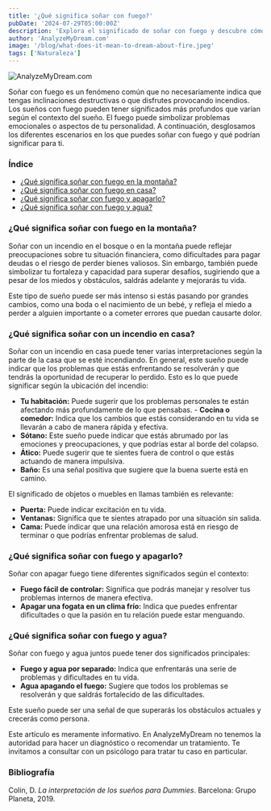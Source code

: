 ```yaml
---
title: '¿Qué significa soñar con fuego?'
pubDate: '2024-07-29T05:00:00Z'
description: 'Explora el significado de soñar con fuego y descubre cómo diferentes escenarios pueden reflejar aspectos de tu vida y emociones.'
author: 'AnalyzeMyDream.com'
image: '/blog/what-does-it-mean-to-dream-about-fire.jpeg'
tags: ['Naturaleza']
---
```


![AnalyzeMyDream.com](/blog/what-does-it-mean-to-dream-about-fire.jpeg)

Soñar con fuego es un fenómeno común que no necesariamente indica que tengas inclinaciones destructivas o que disfrutes provocando incendios. Los sueños con fuego pueden tener significados más profundos que varían según el contexto del sueño. El fuego puede simbolizar problemas emocionales o aspectos de tu personalidad. A continuación, desglosamos los diferentes escenarios en los que puedes soñar con fuego y qué podrían significar para ti.

### Índice

- [¿Qué significa soñar con fuego en la montaña?](#que-significa-sonar-con-fuego-en-la-montana)
- [¿Qué significa soñar con fuego en casa?](#que-significa-sonar-con-fuego-en-casa)
- [¿Qué significa soñar con fuego y apagarlo?](#que-significa-sonar-con-fuego-y-apagarlo)
- [¿Qué significa soñar con fuego y agua?](#que-significa-sonar-con-fuego-y-agua)

### ¿Qué significa soñar con fuego en la montaña?

Soñar con un incendio en el bosque o en la montaña puede reflejar preocupaciones sobre tu situación financiera, como dificultades para pagar deudas o el riesgo de perder bienes valiosos. Sin embargo, también puede simbolizar tu fortaleza y capacidad para superar desafíos, sugiriendo que a pesar de los miedos y obstáculos, saldrás adelante y mejorarás tu vida.

Este tipo de sueño puede ser más intenso si estás pasando por grandes cambios, como una boda o el nacimiento de un bebé, y refleja el miedo a perder a alguien importante o a cometer errores que puedan causarte dolor.

### ¿Qué significa soñar con un incendio en casa?

Soñar con un incendio en casa puede tener varias interpretaciones según la parte de la casa que se esté incendiando. En general, este sueño puede indicar que los problemas que estás enfrentando se resolverán y que tendrás la oportunidad de recuperar lo perdido. Esto es lo que puede significar según la ubicación del incendio:

- **Tu habitación:** Puede sugerir que los problemas personales te están afectando más profundamente de lo que pensabas. - **Cocina o comedor:** Indica que los cambios que estás considerando en tu vida se llevarán a cabo de manera rápida y efectiva.
- **Sótano:** Este sueño puede indicar que estás abrumado por las emociones y preocupaciones, y que podrías estar al borde del colapso.
- **Ático:** Puede sugerir que te sientes fuera de control o que estás actuando de manera impulsiva.
- **Baño:** Es una señal positiva que sugiere que la buena suerte está en camino.

El significado de objetos o muebles en llamas también es relevante:

- **Puerta:** Puede indicar excitación en tu vida.
- **Ventanas:** Significa que te sientes atrapado por una situación sin salida.
- **Cama:** Puede indicar que una relación amorosa está en riesgo de terminar o que podrías enfrentar problemas de salud.

### ¿Qué significa soñar con fuego y apagarlo?

Soñar con apagar fuego tiene diferentes significados según el contexto:

- **Fuego fácil de controlar:** Significa que podrás manejar y resolver tus problemas internos de manera efectiva.
- **Apagar una fogata en un clima frío:** Indica que puedes enfrentar dificultades o que la pasión en tu relación puede estar menguando.

### ¿Qué significa soñar con fuego y agua?

Soñar con fuego y agua juntos puede tener dos significados principales:

- **Fuego y agua por separado:** Indica que enfrentarás una serie de problemas y dificultades en tu vida.
- **Agua apagando el fuego:** Sugiere que todos los problemas se resolverán y que saldrás fortalecido de las dificultades.

Este sueño puede ser una señal de que superarás los obstáculos actuales y crecerás como persona.

Este artículo es meramente informativo. En AnalyzeMyDream no tenemos la autoridad para hacer un diagnóstico o recomendar un tratamiento. Te invitamos a consultar con un psicólogo para tratar tu caso en particular.

### Bibliografía

Colin, D. *La interpretación de los sueños para Dummies*. Barcelona: Grupo Planeta, 2019.